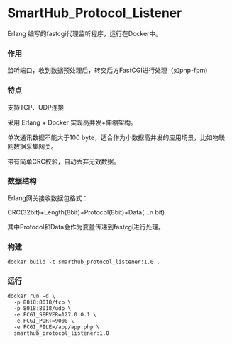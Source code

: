# SmartHub_Protocol_Listener
Erlang 编写的fastcgi代理监听程序，运行在Docker中。

### 作用

监听端口，收到数据预处理后，转交后方FastCGI进行处理（如php-fpm)

### 特点

支持TCP、UDP连接

采用 Erlang + Docker 实现高并发+伸缩架构。

单次通讯数据不能大于100 byte，适合作为小数据高并发的应用场景，比如物联网数据采集网关。

带有简单CRC校验，自动丢弃无效数据。


### 数据结构

Erlang网关接收数据包格式：

CRC(32bit)+Length(8bit)+Protocol(8bit)+Data(...n bit)

其中Protocol和Data会作为变量传递到fastcgi进行处理。

### 构建

```
docker build -t smarthub_protocol_listener:1.0 .
```

### 运行

```
docker run -d \
  -p 8018:8018/tcp \
  -p 8018:8018/udp \
  -e FCGI_SERVER=127.0.0.1 \
  -e FCGI_PORT=9000 \
  -e FCGI_FILE=/app/app.php \
  smarthub_protocol_listener:1.0 
```

